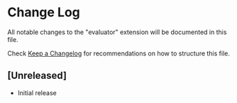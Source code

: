 # Change Log

All notable changes to the "evaluator" extension will be documented in this file.

Check [Keep a Changelog](http://keepachangelog.com/) for recommendations on how to structure this file.

## [Unreleased]

- Initial release